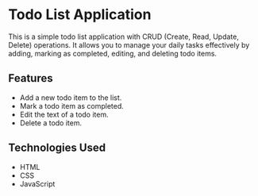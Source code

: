 # Todo List Application

This is a simple todo list application with CRUD (Create, Read, Update, Delete) operations. It allows you to manage your daily tasks effectively by adding, marking as completed, editing, and deleting todo items.

## Features

- Add a new todo item to the list.
- Mark a todo item as completed.
- Edit the text of a todo item.
- Delete a todo item.

## Technologies Used

- HTML
- CSS
- JavaScript




